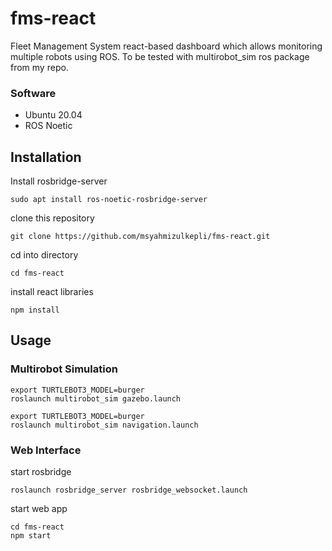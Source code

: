 # fms-react
Fleet Management System react-based dashboard which allows monitoring multiple robots using ROS. To be tested with multirobot_sim ros package from my repo.


### Software

- Ubuntu 20.04
- ROS Noetic

## Installation
Install rosbridge-server
```shell
sudo apt install ros-noetic-rosbridge-server
```
clone this repository 
```shell
git clone https://github.com/msyahmizulkepli/fms-react.git
```
cd into directory
```shell
cd fms-react
```
install react libraries
```shell
npm install
```


## Usage

### Multirobot Simulation

```shell
export TURTLEBOT3_MODEL=burger
roslaunch multirobot_sim gazebo.launch
```
```shell
export TURTLEBOT3_MODEL=burger
roslaunch multirobot_sim navigation.launch
```
### Web Interface
start rosbridge
```shell
roslaunch rosbridge_server rosbridge_websocket.launch
```
start web app
```shell
cd fms-react
npm start
```
